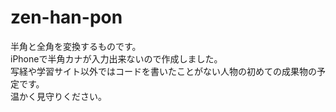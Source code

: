 # zen-han-pon

半角と全角を変換するものです。  
iPhoneで半角カナが入力出来ないので作成しました。  
写経や学習サイト以外ではコードを書いたことがない人物の初めての成果物の予定です。  
温かく見守りください。
